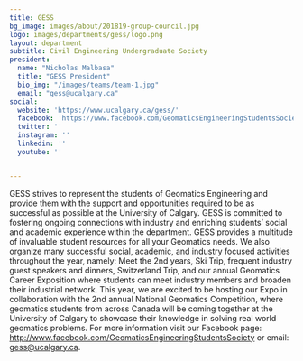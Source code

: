 ```yaml
---
title: GESS
bg_image: images/about/201819-group-council.jpg
logo: images/departments/gess/logo.png
layout: department
subtitle: Civil Engineering Undergraduate Society
president:
  name: "Nicholas Malbasa"
  title: "GESS President"
  bio_img: "/images/teams/team-1.jpg"
  email: "gess@ucalgary.ca"
social:
  website: 'https://www.ucalgary.ca/gess/'
  facebook: 'https://www.facebook.com/GeomaticsEngineeringStudentsSociety/'
  twitter: ''
  instagram: ''
  linkedin: ''
  youtube: ''


---
```

GESS strives to represent the students of Geomatics Engineering and provide them with the support and opportunities required to be as successful as possible at the University of Calgary. GESS is committed to fostering ongoing connections with industry and enriching students’ social and academic experience within the department. GESS provides a multitude of invaluable student resources for all your Geomatics needs. We also organize many successful social, academic, and industry focused activities throughout the year, namely: Meet the 2nd years, Ski Trip, frequent industry guest speakers and dinners, Switzerland Trip, and our annual Geomatics Career Exposition where students can meet industry members and broaden their industrial network. This year, we are excited to be hosting our Expo in collaboration with the 2nd annual National Geomatics Competition, where geomatics students from across Canada will be coming together at the University of Calgary to showcase their knowledge in solving real world geomatics problems. For more information visit our Facebook page: http://www.facebook.com/GeomaticsEngineeringStudentsSociety or email: gess@ucalgary.ca.